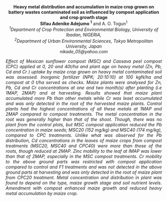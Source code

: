 <center><strong>Heavy metal distribution and accumulation in maize crop grown on battery wastes contaminated soil as influenced by compost application
and crop growth stage </strong> 

<center><strong>Sifau Adenike Adejumo <sup>1</sup></strong> and A. O. Togun<sup>1</sup>

<center><i><sup>1</sup>Department of Crop Protection and Environmental Biology, University of Ibadan, NIGERIA,

<center><i><sup>2</sup>Department of Urban Environmental Sciences, Tokyo Metropolitan University, Japan

<center><i>nikade_05@yahoo.com </i> 

<p style="text-align:justify">Effect of Mexican sunflower compost (MSC) and Cassava peel compost (CPC)
applied at 0, 20 and 40t/ha and plant age on heavy metal (Zn, Pb, Cd and
Cr ) uptake by maize crop grown on heavy metal contaminated soil was
assessed. Inorganic fertilizer (NPK; 20:10:10) at 100 kgN/ha and compost
at 0 t/ha served as checks. Maize plants were analysed for Zn, Pb, Cd
and Cr concentrations at one and two month(s) after planting (i.e 1MAP,
2MAP) and at harvesting. Results showed that maize plant accumulated
more Pb than other metals while Cr was least accumulated and was only
detected in the root of the harvested maize plants. Control plants had
the highest concentrations of all these metals at 1MAP and 2MAP compared
to compost treatments. The metal concentration in the root was generally
higher than that of the shoot. Though, there was no plant from the
control plots, but MSC compost application reduced the Pb concentration
in maize seeds; MSC20 (152 mg/kg) and MSC40 (174 mg/kg), compared to CPC
treatments. Unlike what was observed for the Pb distribution, Cd
concentrations in the leaves of maize crops from compost treatments
(MSC20, MSC40 and CPC40) were more than those of the roots, though
reduced at 2MAP. Zinc mobility to the leaf at IMAP was lower than that
of 2MAP, especially in the MSC compost treatments. Cr mobility to the
above ground parts was restricted with compost application compared to
control and F1 treatments and was not detected in the above ground parts
at harvesting and was only detected in the root of maize plant from
CPC20 treatment. Metal concentration and distribution in plant was found
to depend on the type, maize growth stage and soil nutrient levels.
Amendment with compost enhanced maize growth and reduced heavy metal
accumulation by maize crop.

